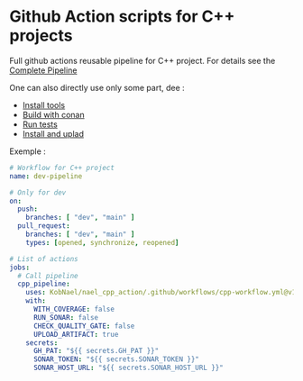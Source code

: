 # Github Action scripts for C++ projects

Full github actions reusable pipeline for C++ project.
For details see the [Complete Pipeline](doc/cpp-workflow.md)

One can also directly use only some part, dee :
 * [Install tools](doc/setup_cpp.md)
 * [Build with conan](doc/cmake_build.md)
 * [Run tests](doc/tests_cpp.md)
 * [Install and uplad](doc/install.md)

Exemple :

```yaml
# Workflow for C++ project
name: dev-pipeline

# Only for dev
on:
  push:
    branches: [ "dev", "main" ]
  pull_request:
    branches: [ "dev", "main" ]
    types: [opened, synchronize, reopened]

# List of actions
jobs:
  # Call pipeline
  cpp_pipeline:
    uses: KobNael/nael_cpp_action/.github/workflows/cpp-workflow.yml@v1
    with:
      WITH_COVERAGE: false
      RUN_SONAR: false
      CHECK_QUALITY_GATE: false
      UPLOAD_ARTIFACT: true
    secrets:
      GH_PAT: "${{ secrets.GH_PAT }}"
      SONAR_TOKEN: "${{ secrets.SONAR_TOKEN }}"
      SONAR_HOST_URL: "${{ secrets.SONAR_HOST_URL }}"

```